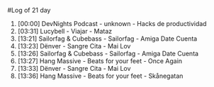#Log of 21 day

1. [00:00] DevNights Podcast - unknown - Hacks de productividad
1. [03:31] Lucybell - Viajar - Mataz
1. [13:21] Sailorfag & Cubebass - Sailorfag - Amiga Date Cuenta
1. [13:23] Dënver - Sangre Cita - Mai Lov
1. [13:26] Sailorfag & Cubebass - Sailorfag - Amiga Date Cuenta
1. [13:27] Hang Massive - Beats for your feet - Once Again
1. [13:33] Dënver - Sangre Cita - Mai Lov
1. [13:36] Hang Massive - Beats for your feet - Skånegatan
